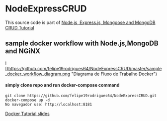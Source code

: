 # NodeExpressCRUD

This source code is part of [Node.js, Express.js, Mongoose and MongoDB CRUD Tutorial](https://www.djamware.com/post/58b27ce080aca72c54645983/how-to-create-nodejs-expressjs-and-mongodb-crud-web-application)


## sample docker workflow with Node.js,MongoDB and NGiNX

![(https://github.com/felipe19rodrigues64/NodeExpressCRUD/master/sample_docker_workflow_diagram.png "Diagrama de Fluxo de Trabalho Docker")

#### simply clone repo and run docker-compose command

```
git clone https://github.com/felipe19rodrigues64/NodeExpressCRUD.git
docker-compose up -d
No navegador use: http://localhost:8181
```

[Docker Tutorial slides](https://goo.gl/3mBvb5)

